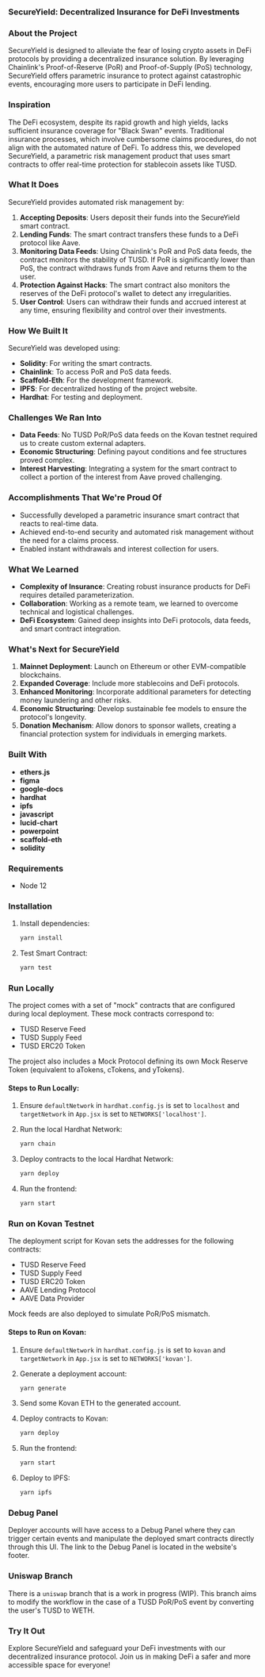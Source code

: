 ### SecureYield: Decentralized Insurance for DeFi Investments

### About the Project
SecureYield is designed to alleviate the fear of losing crypto assets in DeFi protocols by providing a decentralized insurance solution. By leveraging Chainlink's Proof-of-Reserve (PoR) and Proof-of-Supply (PoS) technology, SecureYield offers parametric insurance to protect against catastrophic events, encouraging more users to participate in DeFi lending.

### Inspiration
The DeFi ecosystem, despite its rapid growth and high yields, lacks sufficient insurance coverage for "Black Swan" events. Traditional insurance processes, which involve cumbersome claims procedures, do not align with the automated nature of DeFi. To address this, we developed SecureYield, a parametric risk management product that uses smart contracts to offer real-time protection for stablecoin assets like TUSD.

### What It Does
SecureYield provides automated risk management by:
1. **Accepting Deposits**: Users deposit their funds into the SecureYield smart contract.
2. **Lending Funds**: The smart contract transfers these funds to a DeFi protocol like Aave.
3. **Monitoring Data Feeds**: Using Chainlink's PoR and PoS data feeds, the contract monitors the stability of TUSD. If PoR is significantly lower than PoS, the contract withdraws funds from Aave and returns them to the user.
4. **Protection Against Hacks**: The smart contract also monitors the reserves of the DeFi protocol's wallet to detect any irregularities.
5. **User Control**: Users can withdraw their funds and accrued interest at any time, ensuring flexibility and control over their investments.

### How We Built It
SecureYield was developed using:
- **Solidity**: For writing the smart contracts.
- **Chainlink**: To access PoR and PoS data feeds.
- **Scaffold-Eth**: For the development framework.
- **IPFS**: For decentralized hosting of the project website.
- **Hardhat**: For testing and deployment.

### Challenges We Ran Into
- **Data Feeds**: No TUSD PoR/PoS data feeds on the Kovan testnet required us to create custom external adapters.
- **Economic Structuring**: Defining payout conditions and fee structures proved complex.
- **Interest Harvesting**: Integrating a system for the smart contract to collect a portion of the interest from Aave proved challenging.

### Accomplishments That We're Proud Of
- Successfully developed a parametric insurance smart contract that reacts to real-time data.
- Achieved end-to-end security and automated risk management without the need for a claims process.
- Enabled instant withdrawals and interest collection for users.

### What We Learned
- **Complexity of Insurance**: Creating robust insurance products for DeFi requires detailed parameterization.
- **Collaboration**: Working as a remote team, we learned to overcome technical and logistical challenges.
- **DeFi Ecosystem**: Gained deep insights into DeFi protocols, data feeds, and smart contract integration.

### What's Next for SecureYield
1. **Mainnet Deployment**: Launch on Ethereum or other EVM-compatible blockchains.
2. **Expanded Coverage**: Include more stablecoins and DeFi protocols.
3. **Enhanced Monitoring**: Incorporate additional parameters for detecting money laundering and other risks.
4. **Economic Structuring**: Develop sustainable fee models to ensure the protocol's longevity.
5. **Donation Mechanism**: Allow donors to sponsor wallets, creating a financial protection system for individuals in emerging markets.

### Built With
- **ethers.js**
- **figma**
- **google-docs**
- **hardhat**
- **ipfs**
- **javascript**
- **lucid-chart**
- **powerpoint**
- **scaffold-eth**
- **solidity**


### Requirements
- Node 12

### Installation
1. Install dependencies:
   ```bash
   yarn install
   ```

2. Test Smart Contract:
   ```bash
   yarn test
   ```

### Run Locally
The project comes with a set of "mock" contracts that are configured during local deployment. These mock contracts correspond to:
- TUSD Reserve Feed
- TUSD Supply Feed
- TUSD ERC20 Token

The project also includes a Mock Protocol defining its own Mock Reserve Token (equivalent to aTokens, cTokens, and yTokens).

#### Steps to Run Locally:
1. Ensure `defaultNetwork` in `hardhat.config.js` is set to `localhost` and `targetNetwork` in `App.jsx` is set to `NETWORKS['localhost']`.

2. Run the local Hardhat Network:
   ```bash
   yarn chain
   ```

3. Deploy contracts to the local Hardhat Network:
   ```bash
   yarn deploy
   ```

4. Run the frontend:
   ```bash
   yarn start
   ```

### Run on Kovan Testnet
The deployment script for Kovan sets the addresses for the following contracts:
- TUSD Reserve Feed
- TUSD Supply Feed
- TUSD ERC20 Token
- AAVE Lending Protocol
- AAVE Data Provider

Mock feeds are also deployed to simulate PoR/PoS mismatch.

#### Steps to Run on Kovan:
1. Ensure `defaultNetwork` in `hardhat.config.js` is set to `kovan` and `targetNetwork` in `App.jsx` is set to `NETWORKS['kovan']`.

2. Generate a deployment account:
   ```bash
   yarn generate
   ```

3. Send some Kovan ETH to the generated account.

4. Deploy contracts to Kovan:
   ```bash
   yarn deploy
   ```

5. Run the frontend:
   ```bash
   yarn start
   ```

6. Deploy to IPFS:
   ```bash
   yarn ipfs
   ```

### Debug Panel
Deployer accounts will have access to a Debug Panel where they can trigger certain events and manipulate the deployed smart contracts directly through this UI. The link to the Debug Panel is located in the website's footer.

### Uniswap Branch
There is a `uniswap` branch that is a work in progress (WIP). This branch aims to modify the workflow in the case of a TUSD PoR/PoS event by converting the user's TUSD to WETH.

### Try It Out
Explore SecureYield and safeguard your DeFi investments with our decentralized insurance protocol. Join us in making DeFi a safer and more accessible space for everyone!